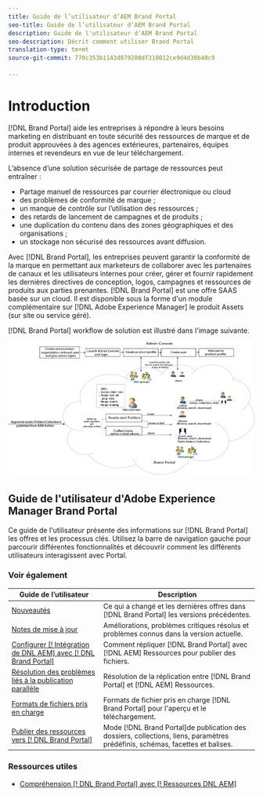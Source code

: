 ```yaml
---
title: Guide de l’utilisateur d’AEM Brand Portal
seo-title: Guide de l’utilisateur d’AEM Brand Portal
description: Guide de l'utilisateur d'AEM Brand Portal
seo-description: Décrit comment utiliser Brand Portal
translation-type: tm+mt
source-git-commit: 770c353b1143d879280df310012ce9d4d30b40c9

---
```



# Introduction

[!DNL Brand Portal] aide les entreprises à répondre à leurs besoins marketing en distribuant en toute sécurité des ressources de marque et de produit approuvées à des agences extérieures, partenaires, équipes internes et revendeurs en vue de leur téléchargement.

L’absence d’une solution sécurisée de partage de ressources peut entraîner :

* Partage manuel de ressources par courrier électronique ou cloud
* des problèmes de conformité de marque ;
* un manque de contrôle sur l’utilisation des ressources ;
* des retards de lancement de campagnes et de produits ;
* une duplication du contenu dans des zones géographiques et des organisations ;
* un stockage non sécurisé des ressources avant diffusion.

Avec [!DNL Brand Portal], les entreprises peuvent garantir la conformité de la marque en permettant aux marketeurs de collaborer avec les partenaires de canaux et les utilisateurs internes pour créer, gérer et fournir rapidement les dernières directives de conception, logos, campagnes et ressources de produits aux parties prenantes.
[!DNL Brand Portal] est une offre SAAS basée sur un cloud. Il est disponible sous la forme d'un module complémentaire sur [!DNL Adobe Experience Manager] le produit Assets (sur site ou service géré).

[!DNL Brand Portal] workflow de solution est illustré dans l'image suivante.

![](assets/BPWorkflow1.png)

## Guide de l'utilisateur d'Adobe Experience Manager Brand Portal

Ce guide de l'utilisateur présente des informations sur [!DNL Brand Portal] les offres et les processus clés. Utilisez la barre de navigation gauche pour parcourir différentes fonctionnalités et découvrir comment les différents utilisateurs interagissent avec Portal.

### Voir également

| Guide de l’utilisateur | Description |
|--- |---|
| [Nouveautés](whats-new.md) | Ce qui a changé et les dernières offres dans [!DNL Brand Portal] les versions précédentes. |
| [Notes de mise à jour](brand-portal-release-notes.md) | Améliorations, problèmes critiques résolus et problèmes connus dans la version actuelle. |
| [Configurer [! Intégration de DNL AEM] avec [! DNL Brand Portal]](https://helpx.adobe.com/experience-manager/6-5/assets/using/brand-portal-configuring-integration.html) | Comment répliquer [!DNL Brand Portal] avec [!DNL AEM] Ressources pour publier des fichiers. |
| [Résolution des problèmes liés à la publication parallèle](troubleshoot-parallel-publishing.md) | Résolution de la réplication entre [!DNL Brand Portal] et [!DNL AEM] Ressources. |
| [Formats de fichiers pris en charge](brand-portal-supported-formats.md) | Formats de fichier pris en charge [!DNL Brand Portal] pour l'aperçu et le téléchargement. |
| [Publier des ressources vers [! DNL Brand Portal]](../TOC.md#publish) | Mode [!DNL Brand Portal]de publication des dossiers, collections, liens, paramètres prédéfinis, schémas, facettes et balises. |

### Ressources utiles

* [Compréhension [! DNL Brand Portal] avec [! Ressources DNL AEM]](https://helpx.adobe.com/experience-manager/kt/assets/using/brand-portal-article-understand.html)
